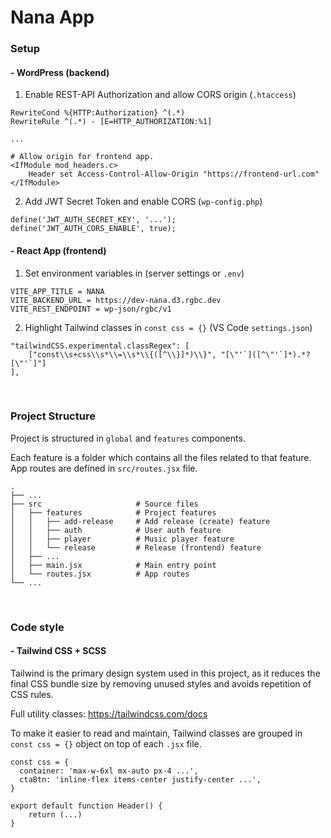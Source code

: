 # Nana App

### Setup

#### - WordPress (backend)

1. Enable REST-API Authorization and allow CORS origin (`.htaccess`)

```
RewriteCond %{HTTP:Authorization} ^(.*)
RewriteRule ^(.*) - [E=HTTP_AUTHORIZATION:%1]

...

# Allow origin for frontend app.
<IfModule mod_headers.c>
    Header set Access-Control-Allow-Origin "https://frontend-url.com"
</IfModule>
```

2. Add JWT Secret Token and enable CORS (`wp-config.php`)

```
define('JWT_AUTH_SECRET_KEY', '...');
define('JWT_AUTH_CORS_ENABLE', true);
```

#### - React App (frontend)

1. Set environment variables in (server settings or `.env`)

```
VITE_APP_TITLE = NANA
VITE_BACKEND_URL = https://dev-nana.d3.rgbc.dev
VITE_REST_ENDPOINT = wp-json/rgbc/v1
```

2. Highlight Tailwind classes in `const css = {}` (VS Code `settings.json`)

```
"tailwindCSS.experimental.classRegex": [
    ["const\\s+css\\s*\\=\\s*\\{([^\\}]*)\\}", "[\"'`]([^\"'`]*).*?[\"'`]"]
],
```

<br/>

### Project Structure

Project is structured in `global` and `features` components.

Each feature is a folder which contains all the files related to that feature.
App routes are defined in `src/routes.jsx` file.

```
.
├── ...
├── src                     # Source files
│   ├── features            # Project features
│   │   ├── add-release     # Add release (create) feature
│   │   ├── auth            # User auth feature
│   │   ├── player          # Music player feature
│   │   └── release         # Release (frontend) feature
│   ├── ...
│   ├── main.jsx            # Main entry point
│   └── routes.jsx          # App routes
└── ...
```

<br/>

### Code style

#### - Tailwind CSS + SCSS

Tailwind is the primary design system used in this project, as it reduces the final CSS bundle size by removing unused
styles and avoids repetition of CSS rules.

Full utility classes: https://tailwindcss.com/docs

To make it easier to read and maintain, Tailwind classes are grouped in `const css = {}` object on top of each `.jsx`
file.

```
const css = {
  container: 'max-w-6xl mx-auto px-4 ...',
  ctaBtn: 'inline-flex items-center justify-center ...',
}

export default function Header() {
    return (...)
}
```
